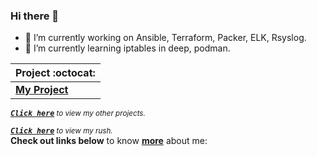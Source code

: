 ### Hi there 👋

- 🔭 I’m currently working on Ansible, Terraform, Packer, ELK, Rsyslog.
- 🌱 I’m currently learning iptables in deep, podman.


|      Project :octocat:                  |
|-----------------------------------------|
| [**My Project**](https://url)   |

<sup><kbd>***[Click here](https://github.com/Draed/Draed/blob/master/projects.md)***</kbd> *to view my other projects.</sup>* <br>

<sup><kbd>***[Click here](https://github.com/Draed/Draed/blob/master/projects.md)***</kbd> *to view my rush.</sup>* <br>
**Check out links below** to know **[more](https://draed.github.io/)** about me:


<!--
**Draed/Draed** is a ✨ _special_ ✨ repository because its `README.md` (this file) appears on your GitHub profile.

Here are some ideas to get you started:

- 🔭 I’m currently working on ...
- 🌱 I’m currently learning ...
- 👯 I’m looking to collaborate on ...
- 🤔 I’m looking for help with ...
- 💬 Ask me about ...
- 📫 How to reach me: ...
-->
